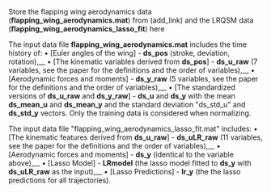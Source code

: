 Store the flapping wing aerodynamics data (**flapping_wing_aerodynamics.mat**) from (add_link) and the LRQSM data (**flapping_wing_aerodynamics_lasso_fit**) here

The input data file **flapping_wing_aerodynamics.mat** includes the time history of:
• [Euler angles of the wing] - **ds_pos** (stroke, deviation, rotation),__
• [The kinematic variables derived from **ds_pos**] - **ds_u_raw** (7 variables, see the paper for the definitions and the order of variables),__
• [Aerodynamic forces and moments] - **ds_y_raw** (5 variables, see the paper for the definitions and the order of variables),__
• [The standardized versions of **ds_u_raw** and **ds_y_raw**] - **ds_u** and **ds_y** with the mean **ds_mean_u** and **ds_mean_y** and the standard deviation "ds_std_u" and **ds_std_y** vectors. Only the training data is considered when normalizing.

The input data file "flapping_wing_aerodynamics_lasso_fit.mat" includes:
• [The kinematic features derived from **ds_u_raw**] - **ds_uLR_raw** (11 variables, see the paper for the definitions and the order of variables),__
• [Aerodynamic forces and moments] - **ds_y** (identical to the variable above),__
• [Lasso Model] - **LRmodel** (the lasso model fitted to **ds_y** with **ds_uLR_raw** as the input),__
• [Lasso Predictions] - **lr_y** (the the lasso predictions for all trajectories).
